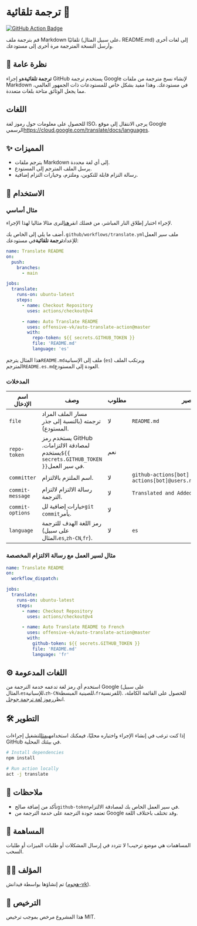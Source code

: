 # ترجمة تلقائية 📘

[![GitHub Action Badge](https://img.shields.io/badge/Action-Auto%20Translate-blue?style=flat-square)](https://github.com/offensive-vk/auto-translate)

قم بترجمة ملف Markdown تلقائيًا (على سبيل المثال، README.md) إلى لغات أخرى وأرسل النسخة المترجمة مرة أخرى إلى مستودعك.

## 📖 نظرة عامة

**ترجمة تلقائية**هو إجراء GitHub يستخدم ترجمة Google لإنشاء نسخ مترجمة من ملفات Markdown في مستودعك. وهذا مفيد بشكل خاص للمستودعات ذات الجمهور العالمي، مما يجعل الوثائق متاحة بلغات متعددة.

## اللغات

للحصول على معلومات حول رموز لغة ISO، يرجى الانتقال إلى موقع Google الرسمي<https://cloud.google.com/translate/docs/languages>.

## ✨ المميزات

-   يترجم ملفات Markdown إلى أي لغة محددة.
-   يرسل الملف المترجم إلى المستودع.
-   رسالة التزام قابلة للتكوين، وملتزم، وخيارات التزام إضافية.

## 🚀 الاستخدام

### مثال أساسي

لإجراء اختبار إطلاق النار المباشر، من فضلك انقر[هنا](https://github.com/offensive-vk/auto-translate/tree/master/.github/workflows/test.yml)لنرى مثالا مثاليا لهذا الإجراء.

أضف ما يلي إلى الخاص بك`.github/workflows/translate.yml`ملف سير العمل للإعداد**ترجمة تلقائية**في مستودعك:

```yaml
name: Translate README
on:
  push:
    branches:
      - main

jobs:
  translate:
    runs-on: ubuntu-latest
    steps:
      - name: Checkout Repository
        uses: actions/checkout@v4

      - name: Auto Translate README
        uses: offensive-vk/auto-translate-action@master
        with:
          repo-token: ${{ secrets.GITHUB_TOKEN }}
          file: 'README.md'
          language: 'es'
```

هذا المثال يترجم`README.md`ملف إلى الإسبانية (`es`) ويرتكب الملف المترجم`README.es.md`العودة إلى المستودع.

### المدخلات

| اسم الإدخال      | وصف                                                                                    | مطلوب | تقصير                                                                |
| ---------------- | -------------------------------------------------------------------------------------- | ----- | -------------------------------------------------------------------- |
| `file`           | مسار الملف المراد ترجمته (بالنسبة إلى جذر المستودع).                                   | لا    | `README.md`                                                          |
| `repo-token`     | يستخدم رمز GitHub لمصادقة الالتزامات. يستخدم`${{ secrets.GITHUB_TOKEN }}`في سير العمل. | نعم   |                                                                      |
| `committer`      | اسم الملتزم بالالتزام.                                                                 | لا    | `github-actions[bot] <github-actions[bot]@users.noreply.github.com>` |
| `commit-message` | رسالة الالتزام لالتزام الترجمة.                                                        | لا    | `Translated and Added README`                                        |
| `commit-options` | خيارات إضافية لل`git commit`يأمر.                                                      | لا    |                                                                      |
| `language`       | رمز اللغة الهدف للترجمة (على سبيل المثال،`es`,`zh-CN`,`fr`).                           | لا    | `es`                                                                 |

### مثال لسير العمل مع رسالة الالتزام المخصصة

```yaml
name: Translate README
on:
  workflow_dispatch:

jobs:
  translate:
    runs-on: ubuntu-latest
    steps:
      - name: Checkout Repository
        uses: actions/checkout@v4

      - name: Auto Translate README to French
        uses: offensive-vk/auto-translate-action@master
        with:
          github-token: ${{ secrets.GITHUB_TOKEN }}
          file: 'README.md'
          language: 'fr'
```

## ⚙️ اللغات المدعومة

استخدم أي رمز لغة تدعمه خدمة الترجمة من Google (على سبيل المثال،`es`للإسبانية،`zh-CN`للصينية المبسطة،`fr`للفرنسية). للحصول على القائمة الكاملة، انظر[رموز لغة ترجمة جوجل](https://cloud.google.com/translate/docs/languages).

## 🛠 التطوير

إذا كنت ترغب في إنشاء الإجراء واختباره محليًا، فيمكنك استخدامه[يمثل](https://github.com/nektos/act)لتشغيل إجراءات GitHub في بيئتك المحلية.

```bash
# Install dependencies
npm install

# Run action locally
act -j translate
```

## 📝 ملاحظات

-   تأكد من إضافة صالح`github-token`في سير العمل الخاص بك لمصادقة الالتزام.
-   تعتمد جودة الترجمة على خدمة الترجمة من Google وقد تختلف باختلاف اللغة.

## 🤝 المساهمة

المساهمات هي موضع ترحيب! لا تتردد في إرسال المشكلات أو طلبات الميزات أو طلبات السحب.

## 🧑‍💻 المؤلف

تم إنشاؤها بواسطة فيدانش ([هجوم-vk](https://github.com/offensive-vk)).

## 📜 الترخيص

هذا المشروع مرخص بموجب ترخيص MIT.
